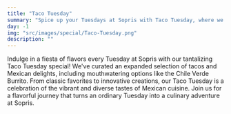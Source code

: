 ```yaml
---
title: "Taco Tuesday"
summary: "Spice up your Tuesdays at Sopris with Taco Tuesday, where we offer an expanded variety of tacos and Mexican cuisines, including mouthwatering options like the Chile Verde Burrito."
day: -1
img: "src/images/special/Taco-Tuesday.png"
description: ""
---
```

Indulge in a fiesta of flavors every Tuesday at Sopris with our tantalizing Taco Tuesday special! We've curated an expanded selection of tacos and Mexican delights, including mouthwatering options like the Chile Verde Burrito. From classic favorites to innovative creations, our Taco Tuesday is a celebration of the vibrant and diverse tastes of Mexican cuisine. Join us for a flavorful journey that turns an ordinary Tuesday into a culinary adventure at Sopris.
